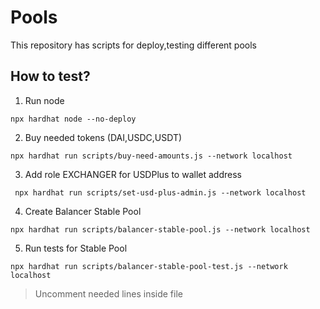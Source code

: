 
# Pools 

This repository has scripts for deploy,testing different pools 


## How to test?

1) Run node 

`npx hardhat node --no-deploy`

2) Buy needed tokens (DAI,USDC,USDT)

`npx hardhat run scripts/buy-need-amounts.js --network localhost`

3) Add role EXCHANGER for USDPlus to wallet address

` npx hardhat run scripts/set-usd-plus-admin.js --network localhost`

4) Create Balancer Stable Pool

`npx hardhat run scripts/balancer-stable-pool.js --network localhost `

5) Run tests for Stable Pool

`npx hardhat run scripts/balancer-stable-pool-test.js --network localhost `

> Uncomment needed lines inside file 
